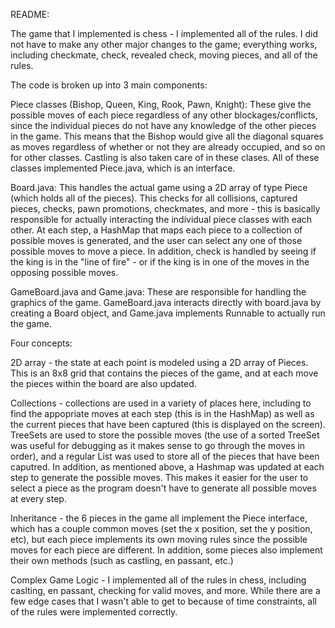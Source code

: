 README:

The game that I implemented is chess - I implemented all of the rules. I did not have
to make any other major changes to the game; everything works, including checkmate, check, revealed check,
moving pieces, and all of the rules.

The code is broken up into 3 main components:

Piece classes (Bishop, Queen, King, Rook, Pawn, Knight): These give the possible moves of each piece regardless of
any other blockages/conflicts, since the individual pieces do not have any knowledge of the other pieces in the game.
This means that the Bishop would give all the diagonal squares as moves regardless of whether or not they are already
occupied, and so on for other classes. Castling is also taken care of in these clases. All of these classes implemented
Piece.java, which is an interface.

Board.java: This handles the actual game using a 2D array of type Piece (which holds all of the pieces). This checks
for all collisions, captured pieces, checks, pawn promotions, checkmates, and more - this is basically responsible
for actually interacting the individual piece classes with each other. At each step, a HashMap that maps each piece to
a collection of possible moves is generated, and the user can select any one of those possible moves to move a piece.
In addition, check is handled by seeing if the king is in the "line of fire" - or if the king is in one of the moves
in the opposing possible moves.

GameBoard.java and Game.java: These are responsible for handling the graphics of the game. GameBoard.java interacts
directly with board.java by creating a Board object, and Game.java implements Runnable to actually run the game.

Four concepts:

2D array - the state at each point is modeled using a 2D array of Pieces. This is an 8x8 grid that contains the pieces
of the game, and at each move the pieces within the board are also updated.

Collections - collections are used in a variety of places here, including to find the appopriate moves at each step
(this is in the HashMap) as well as the current pieces that have been captured (this is displayed on the screen).
TreeSets are used to store the possible moves (the use of a sorted TreeSet was useful for debugging as it makes sense
to go through the moves in order), and a regular List was used to store all of the pieces that have been caputred.
In addition, as mentioned above, a Hashmap was updated at each step to generate the possible moves. This makes it easier
for the user to select a piece as the program doesn't have to generate all possible moves at every step.

Inheritance - the 6 pieces in the game all implement the Piece interface, which has a couple common moves (set the
x position, set the y position, etc), but each piece implements its own moving rules since the possible moves for each
piece are different. In addition, some pieces also implement their own methods (such as castling, en passant, etc.)

Complex Game Logic - I implemented all of the rules in chess, including caslting, en passant, checking for valid moves,
and more. While there are a few edge cases that I wasn't able to get to because of time constraints, all of the rules
were implemented correctly.

